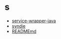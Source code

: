 s
========================

- [service-wrapper-java](service-wrapper-java)
- [syndie](syndie)
- [READMEmd](READMEmd)
